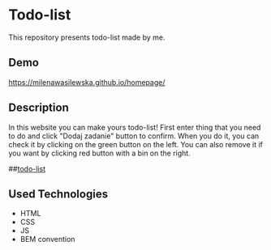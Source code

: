 # Todo-list

This repository presents todo-list made by me.

## Demo

https://milenawasilewska.github.io/homepage/

## Description
In this website you can make yours todo-list! First enter thing that you need to do and click "Dodaj zadanie" button to confirm. When you do it, you can check it by clicking on the green button on the left. You can also remove it if you want by clicking red button with a bin on the right.

##[todo-list](https://user-images.githubusercontent.com/119624007/212998174-090505bf-da19-4568-b924-40a897f52c08.gif)

## Used Technologies
- HTML
- CSS
- JS
- BEM convention
